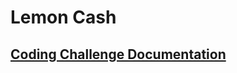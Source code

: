 # Lemon Cash 
## [Coding Challenge Documentation](https://camilaserra5.github.io/lemoncash-wallet/)
